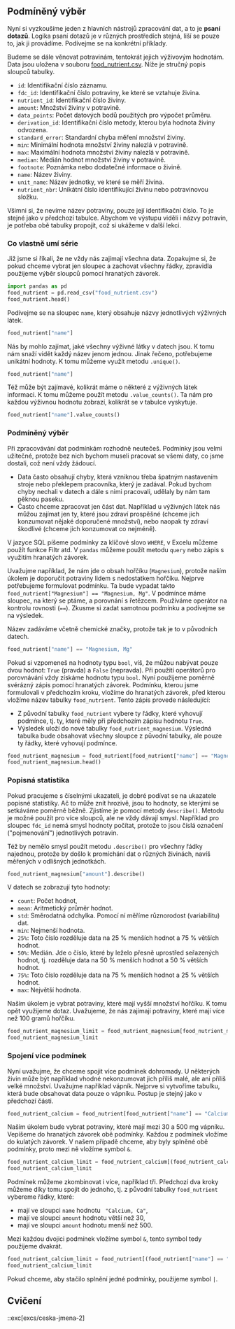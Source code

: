 ## Podmíněný výběr

Nyní si vyzkoušíme jeden z hlavních nástrojů zpracování dat, a to je **psaní dotazů**. Logika psaní dotazů je v různých prostředích stejná, liší se pouze to, jak ji provádíme. Podívejme se na konkrétní příklady.

Budeme se dále věnovat potravinám, tentokrát jejich výživovým hodnotám. Data jsou uložena v souboru [food_nutrient.csv](assets/food_nutrient.csv). Níže je stručný popis sloupců tabulky.

- `id`: Identifikační číslo záznamu.
- `fdc_id`: Identifikační číslo potraviny, ke které se vztahuje živina.
- `nutrient_id`: Identifikační číslo živiny.
- `amount`: Množství živiny v potravině.
- `data_points`: Počet datových bodů použitých pro výpočet průměru.
- `derivation_id`: Identifikační číslo metody, kterou byla hodnota živiny odvozena.
- `standard_error`: Standardní chyba měření množství živiny.
- `min`: Minimální hodnota množství živiny nalezlá v potravině.
- `max`: Maximální hodnota množství živiny nalezlá v potravině.
- `median`: Medián hodnot množství živiny v potravině.
- `footnote`: Poznámka nebo dodatečné informace o živině.
- `name`: Název živiny.
- `unit_name`: Název jednotky, ve které se měří živina.
- `nutrient_nbr`: Unikátní číslo identifikující živinu nebo potravinovou složku​.

Všimni si, že nevíme název potraviny, pouze její identifikační číslo. To je stejné jako v předchozí tabulce. Abychom ve výstupu viděli i názvy potravin, je potřeba obě tabulky propojit, což si ukážeme v další lekci.

### Co vlastně umí série

Již jsme si říkali, že ne vždy nás zajímají všechna data. Zopakujme si, že pokud chceme vybrat jen sloupec a zachovat všechny řádky, zpravidla použijeme výběr sloupců pomocí hranatých závorek.

```py
import pandas as pd
food_nutrient = pd.read_csv("food_nutrient.csv")
food_nutrient.head()
```

Podívejme se na sloupec `name`, který obsahuje názvy jednotlivých výživných látek.

```py
food_nutrient["name"]
```

Nás by mohlo zajímat, jaké všechny výživné látky v datech jsou. K tomu nám snaží vidět každý název jenom jednou. Jinak řečeno, potřebujeme unikátní hodnoty. K tomu můžeme využít metodu `.unique()`.

```py
food_nutrient["name"]
```

Též může být zajímavé, kolikrát máme o některé z výživných látek informaci. K tomu můžeme použít metodu `.value_counts()`. Ta nám pro každou výživnou hodnotu zobrazí, kolikrát se v tabulce vyskytuje.

```py
food_nutrient["name"].value_counts()
```

### Podmíněný výběr

Při zpracovávání dat podmínkám rozhodně neutečeš. Podmínky jsou velmi užitečné, protože bez nich bychom museli pracovat se všemi daty, co jsme dostali, což není vždy žádoucí.

- Data často obsahují chyby, která vzniknou třeba špatným nastavením stroje nebo překlepem pracovníka, který je zadával. Pokud bychom chyby nechali v datech a dále s nimi pracovali, udělaly by nám tam pěknou paseku.
- Často chceme zpracovat jen část dat. Například u výživných látek nás můžou zajímat jen ty, které jsou zdraví prospěšné (chceme jich konzumovat nějaké doporučené množství), nebo naopak ty zdraví škodlivé (chceme jich konzumovat co nejméně).

V jazyce SQL píšeme podmínky za klíčové slovo `WHERE`, v Excelu můžeme použít funkce Filtr atd. V `pandas` můžeme použít metodu `query` nebo zápis s využitím hranatých závorek.

Uvažujme například, že nám jde o obsah hořčíku (`Magnesium`), protože naším úkolem je doporučit potraviny lidem s nedostatkem hořčíku. Nejprve potřebujeme formulovat podmínku. Ta bude vypadat takto `food_nutrient["Magnesium"] == "Magnesium, Mg"`. V podmínce máme sloupec, na který se ptáme, a porovnání s řetězcem. Používáme operátor na kontrolu rovnosti (`==`). Zkusme si zadat samotnou podmínku a podívejme se na výsledek.

Název zadáváme včetně chemické značky, protože tak je to v původních datech.

```py
food_nutrient["name"] == "Magnesium, Mg"
```

Pokud si vzpomeneš na hodnoty typu `bool`, víš, že můžou nabývat pouze dvou hodnot: `True` (pravda) a `False` (nepravda). Při použití operátorů pro porovnávání vždy získáme hodnotu typu `bool`. Nyní použijeme poměrně svérázný zápis pomocí hranatých závorek. Podmínku, kterou jsme formulovali v předchozím kroku, vložíme do hranatých závorek, před kterou vložíme název tabulky `food_nutrient`. Tento zápis provede následující:

- Z původní tabulky `food_nutrient` vybere ty řádky, které vyhovují podmínce, tj. ty, které měly při předchozím zápisu hodnotu `True`.
- Výsledek uloží do nové tabulky `food_nutrient_magnesium`. Výsledná tabulka bude obsahovat všechny sloupce z původní tabulky, ale pouze ty řádky, které vyhovují podmínce.

```py
food_nutrient_magnesium = food_nutrient[food_nutrient["name"] == "Magnesium, Mg"]
food_nutrient_magnesium.head()
```

### Popisná statistika

Pokud pracujeme s číselnými ukazateli, je dobré podívat se na ukazatele popisné statistiky. Ač to může znít hrozivě, jsou to hodnoty, se kterými se setkáváme poměrně běžně. Zjistíme je pomocí metody `describe()`. Metodu je možné použít pro více sloupců, ale ne vždy dávají smysl. Například pro sloupec `fdc_id` nemá smysl hodnoty počítat, protože to jsou číslá označení ("pojmenování") jednotlivých potravin.

Též by nemělo smysl použít metodu `.describe()` pro všechny řádky najednou, protože by došlo k promíchání dat o různých živinách, navíš měřených v odlišných jednotkách.

```py
food_nutrient_magnesium["amount"].describe()
```

V datech se zobrazují tyto hodnoty: 

- `count`: Počet hodnot,
- `mean`: Aritmetický průměr hodnot.
- `std`: Směrodatná odchylka. Pomocí ní měříme různorodost (variabilitu) dat.
- `min`: Nejmenší hodnota.
- `25%`: Toto číslo rozděluje data na 25 % menších hodnot a 75 % větších hodnot.
- `50%`: Medián. Jde o číslo, které by leželo přesně uprostřed seřazených hodnot, tj. rozděluje data na 50 % menších hodnot a 50 % větších hodnot.
- `75%`: Toto číslo rozděluje data na 75 % menších hodnot a 25 % větších hodnot.
- `max`: Největší hodnota.


Naším úkolem je vybrat potraviny, které mají vyšší množství hořčíku. K tomu opět využijeme dotaz. Uvažujeme, že nás zajímají potraviny, které mají více než 100 gramů hořčíku.

```py
food_nutrient_magnesium_limit = food_nutrient_magnesium[food_nutrient_magnesium["amount"] > 100]
food_nutrient_magnesium_limit
```

### Spojení více podmínek

Nyní uvažujme, že chceme spojit více podmínek dohromady. U některých živin může být například vhodné nekonzumovat jich příliš malé, ale ani příliš velké množství. Uvažujme například vápník. Nejprve si vytvoříme tabulku, která bude obsahovat data pouze o vápníku. Postup je stejný jako v předchozí části.

```py
food_nutrient_calcium = food_nutrient[food_nutrient["name"] == "Calcium, Ca"]
```

Naším úkolem bude vybrat potraviny, které mají mezi 30 a 500 mg vápníku. Vepíšeme do hranatých závorek obě podmínky. Každou z podmínek vložíme do kulatých závorek. V našem případě chceme, aby byly splněné obě podmínky, proto mezi ně vložíme symbol `&`.

```py
food_nutrient_calcium_limit = food_nutrient_calcium[(food_nutrient_calcium["amount"] > 30) & (food_nutrient_calcium["amount"] < 500)]
food_nutrient_calcium_limit
```

Podmínek můžeme zkombinovat i více, například tři. Předchozí dva kroky můžeme díky tomu spojit do jednoho, tj. z původní tabulky `food_nutrient` vybereme řádky, které:

- mají ve sloupci `name` hodnotu ` "Calcium, Ca"`,
- mají ve sloupci `amount` hodnotu větší než 30,
- mají ve sloupci `amount` hodnotu menší než 500.

Mezi každou dvojici podmínek vložíme symbol `&`, tento symbol tedy použijeme dvakrát.

```py
food_nutrient_calcium_limit = food_nutrient[(food_nutrient["name"] == "Calcium, Ca") & (food_nutrient["amount"] > 30) & (food_nutrient["amount"] < 500)]
food_nutrient_calcium_limit
```

Pokud chceme, aby stačilo splnění jedné podmínky, použijeme symbol `|`.


## Cvičení
::exc[excs/ceska-jmena-2]
